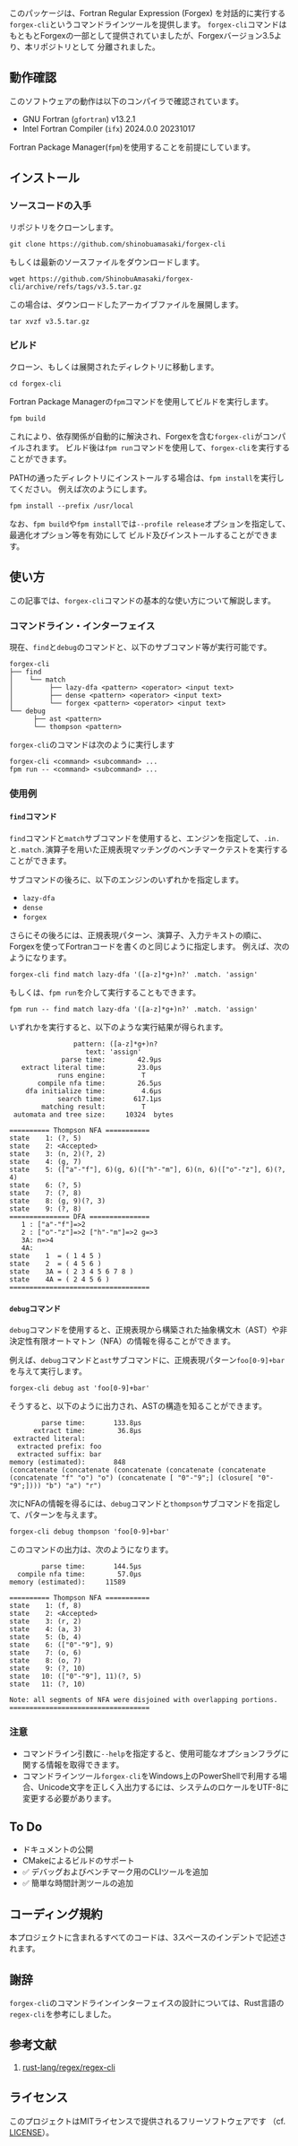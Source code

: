 このパッケージは、Fortran Regular Expression (Forgex) を対話的に実行する`forgex-cli`というコマンドラインツールを提供します。
`forgex-cli`コマンドはもともとForgexの一部として提供されていましたが、Forgexバージョン3.5より、本リポジトリとして
分離されました。

## 動作確認

このソフトウェアの動作は以下のコンパイラで確認されています。

- GNU Fortran (`gfortran`) v13.2.1
- Intel Fortran Compiler (`ifx`) 2024.0.0 20231017

Fortran Package Manager(`fpm`)を使用することを前提にしています。

## インストール

### ソースコードの入手
リポジトリをクローンします。

```shell
git clone https://github.com/shinobuamasaki/forgex-cli
```

もしくは最新のソースファイルをダウンロードします。

```shell
wget https://github.com/ShinobuAmasaki/forgex-cli/archive/refs/tags/v3.5.tar.gz
```
この場合は、ダウンロードしたアーカイブファイルを展開します。

```shell
tar xvzf v3.5.tar.gz
```

### ビルド

クローン、もしくは展開されたディレクトリに移動します。

```shell
cd forgex-cli
```

Fortran Package Managerの`fpm`コマンドを使用してビルドを実行します。

```shell
fpm build
```

これにより、依存関係が自動的に解決され、Forgexを含む`forgex-cli`がコンパイルされます。
ビルド後は`fpm run`コマンドを使用して、`forgex-cli`を実行することができます。

PATHの通ったディレクトリにインストールする場合は、`fpm install`を実行してください。
例えば次のようにします。

```shell
fpm install --prefix /usr/local
```

なお、`fpm build`や`fpm install`では`--profile release`オプションを指定して、最適化オプション等を有効にして
ビルド及びインストールすることができます。

## 使い方

この記事では、`forgex-cli`コマンドの基本的な使い方について解説します。
<!-- コマンド、サブコマンド、オプションフラグ、出力の読み方等の詳細についてはそれぞれの記事を参照してください。 -->

### コマンドライン・インターフェイス

現在、`find`と`debug`のコマンドと、以下のサブコマンド等が実行可能です。

```
forgex-cli
├── find
│    └── match
│         ├── lazy-dfa <pattern> <operator> <input text>
│         ├── dense <pattern> <operator> <input text>
│         └── forgex <pattern> <operator> <input text>
└── debug
      ├── ast <pattern>
      └── thompson <pattern>
```

`forgex-cli`のコマンドは次のように実行します

```
forgex-cli <command> <subcommand> ...
fpm run -- <command> <subcommand> ...
```

### 使用例

#### `find`コマンド

`find`コマンドと`match`サブコマンドを使用すると、エンジンを指定して、`.in.`と`.match.`演算子を用いた正規表現マッチングのベンチマークテストを実行することができます。

サブコマンドの後ろに、以下のエンジンのいずれかを指定します。
- `lazy-dfa`
- `dense`
- `forgex`

さらにその後ろには、正規表現パターン、演算子、入力テキストの順に、Forgexを使ってFortranコードを書くのと同じように指定します。
例えば、次のようになります。

```shell
forgex-cli find match lazy-dfa '([a-z]*g+)n?' .match. 'assign'
```

もしくは、`fpm run`を介して実行することもできます。

```shell
fpm run -- find match lazy-dfa '([a-z]*g+)n?' .match. 'assign'
```

いずれかを実行すると、以下のような実行結果が得られます。

<div class="none-highlight-user">

```
                pattern: ([a-z]*g+)n?
                   text: 'assign'
             parse time:        42.9μs
   extract literal time:        23.0μs
            runs engine:         T
       compile nfa time:        26.5μs
    dfa initialize time:         4.6μs
            search time:       617.1μs
        matching result:         T
 automata and tree size:     10324  bytes

========== Thompson NFA ===========
state    1: (?, 5)
state    2: <Accepted>
state    3: (n, 2)(?, 2)
state    4: (g, 7)
state    5: (["a"-"f"], 6)(g, 6)(["h"-"m"], 6)(n, 6)(["o"-"z"], 6)(?, 4)
state    6: (?, 5)
state    7: (?, 8)
state    8: (g, 9)(?, 3)
state    9: (?, 8)
=============== DFA ===============
   1 : ["a"-"f"]=>2
   2 : ["o"-"z"]=>2 ["h"-"m"]=>2 g=>3
   3A: n=>4
   4A:
state    1  = ( 1 4 5 )
state    2  = ( 4 5 6 )
state    3A = ( 2 3 4 5 6 7 8 )
state    4A = ( 2 4 5 6 )
===================================
```

</div>

#### `debug`コマンド

`debug`コマンドを使用すると、正規表現から構築された抽象構文木（AST）や非決定性有限オートマトン（NFA）の情報を得ることができます。

例えば、`debug`コマンドと`ast`サブコマンドに、正規表現パターン`foo[0-9]+bar`を与えて実行します。

```shell
forgex-cli debug ast 'foo[0-9]+bar'
```

そうすると、以下のように出力され、ASTの構造を知ることができます。

<div class="none-highlight-user">

```
        parse time:       133.8μs
      extract time:        36.8μs
 extracted literal:
  extracted prefix: foo
  extracted suffix: bar
memory (estimated):       848
(concatenate (concatenate (concatenate (concatenate (concatenate (concatenate "f" "o") "o") (concatenate [ "0"-"9";] (closure[ "0"-"9";]))) "b") "a") "r")
```

</div>

次にNFAの情報を得るには、`debug`コマンドと`thompson`サブコマンドを指定して、パターンを与えます。

```shell
forgex-cli debug thompson 'foo[0-9]+bar'
```

このコマンドの出力は、次のようになります。

```
        parse time:       144.5μs
  compile nfa time:        57.0μs
memory (estimated):     11589

========== Thompson NFA ===========
state    1: (f, 8)
state    2: <Accepted>
state    3: (r, 2)
state    4: (a, 3)
state    5: (b, 4)
state    6: (["0"-"9"], 9)
state    7: (o, 6)
state    8: (o, 7)
state    9: (?, 10)
state   10: (["0"-"9"], 11)(?, 5)
state   11: (?, 10)

Note: all segments of NFA were disjoined with overlapping portions.
===================================
```

### 注意

- コマンドライン引数に`--help`を指定すると、使用可能なオプションフラグに関する情報を取得できます。
- コマンドラインツール`forgex-cli`をWindows上のPowerShellで利用する場合、Unicode文字を正しく入出力するには、システムのロケールをUTF-8に変更する必要があります。

## To Do

- ドキュメントの公開
- CMakeによるビルドのサポート
- ✅️ デバッグおよびベンチマーク用のCLIツールを追加
- ✅️ 簡単な時間計測ツールの追加

## コーディング規約
本プロジェクトに含まれるすべてのコードは、3スペースのインデントで記述されます。

## 謝辞
`forgex-cli`のコマンドラインインターフェイスの設計については、Rust言語の`regex-cli`を参考にしました。

## 参考文献
1. [rust-lang/regex/regex-cli](https://github.com/rust-lang/regex/tree/master/regex-cli)

## ライセンス
このプロジェクトはMITライセンスで提供されるフリーソフトウェアです
（cf. [LICENSE](https://github.com/ShinobuAmasaki/forgex-cli/blob/main/LICENSE)）。
